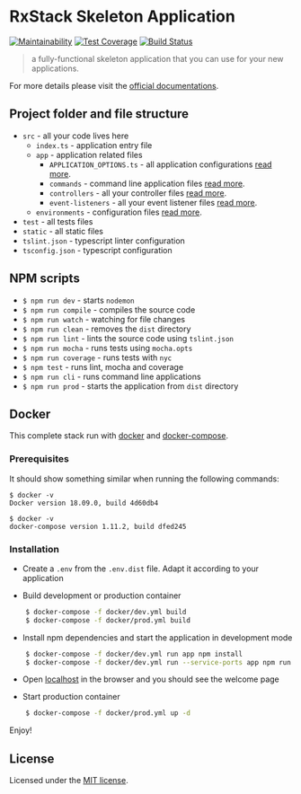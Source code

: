 # RxStack Skeleton Application

[![Maintainability](https://api.codeclimate.com/v1/badges/f6e90ec8ea970b424179/maintainability)](https://codeclimate.com/github/rxstack/skeleton/maintainability)
[![Test Coverage](https://api.codeclimate.com/v1/badges/f6e90ec8ea970b424179/test_coverage)](https://codeclimate.com/github/rxstack/skeleton/test_coverage)
[![Build Status](https://travis-ci.org/rxstack/skeleton.svg?branch=master)](https://travis-ci.org/rxstack/skeleton)

> a fully-functional skeleton application that you can use for your new applications.

For more details please visit the [official documentations](http://rxstack.io).

## <a name="project-structure"></a> Project folder and file structure

- `src` - all your code lives here
    - `index.ts` - application entry file
    - `app` - application related files
        - `APPLICATION_OPTIONS.ts` - all application configurations [read more](https://github.com/rxstack/rxstack/blob/master/packages/core/docs/application.md).
        - `commands` - command line application files [read more](https://github.com/rxstack/rxstack/blob/master/packages/core/docs/console.md).
        - `controllers` - all your controller files [read more](https://github.com/rxstack/rxstack/blob/master/packages/core/docs/kernel.md).
        - `event-listeners` - all your event listener files [read more](https://github.com/rxstack/rxstack/blob/master/packages/async-event-dispatcher).
    - `environments` - configuration files [read more](https://github.com/rxstack/rxstack/tree/master/packages/configuration).
- `test` - all tests files
- `static` - all static files
- `tslint.json` - typescript linter configuration
- `tsconfig.json` - typescript configuration  

## <a name="npm-scripts"></a> NPM scripts

- `$ npm run dev` - starts `nodemon`
- `$ npm run compile` - compiles the source code
- `$ npm run watch` - watching for file changes
- `$ npm run clean` - removes the `dist` directory
- `$ npm run lint` - lints the source code using `tslint.json`
- `$ npm run mocha` - runs tests using `mocha.opts`
- `$ npm run coverage` - runs tests with `nyc`
- `$ npm test` - runs lint, mocha and coverage
- `$ npm run cli` - runs command line applications
- `$ npm run prod` - starts the application from `dist` directory

## Docker

This complete stack run with [docker](https://www.docker.com/) and [docker-compose](https://docs.docker.com/compose/).

### <a name="prerequisites"></a> Prerequisites

It should show something similar when running the following commands:

```
$ docker -v
Docker version 18.09.0, build 4d60db4
```

```
$ docker -v
docker-compose version 1.11.2, build dfed245
```

### Installation

- Create a `.env` from the `.env.dist` file. Adapt it according to your application

- Build development or production container

```bash
    $ docker-compose -f docker/dev.yml build
    $ docker-compose -f docker/prod.yml build
```

- Install npm dependencies and start the application in development mode

```bash
    $ docker-compose -f docker/dev.yml run app npm install
    $ docker-compose -f docker/dev.yml run --service-ports app npm run dev
```

- Open [localhost](http://localhost:3000/) in the browser and you should see the welcome page 

- Start production container

```bash
    $ docker-compose -f docker/prod.yml up -d
```

Enjoy!

## License

Licensed under the [MIT license](LICENSE).
